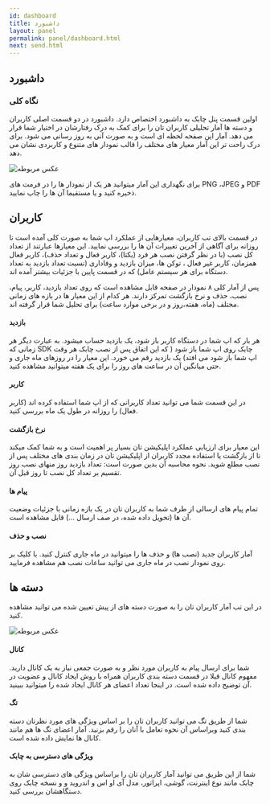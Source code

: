 ```yaml
---
id: dashboard
title: داشبورد
layout: panel
permalink: panel/dashboard.html
next: send.html
---
```

## داشبورد

### نگاه کلی

اولین قسمت پنل چابک به داشبورد اختصاص دارد. داشبورد در دو قسمت اصلی کاربران و دسته ها آمار تحلیلی کاربران تان را برای کمک به درک رفتارشان در اختیار شما قرار می دهد. آمار این صفحه لحظه ای است و به صورت آنی به روز رسانی می شود. برای درک راحت تر این آمار معیار های مختلف را قالب نمودار های متنوع و کاربردی نشان می دهد.

![عکس مربوطه](http://uupload.ir/files/uw1b_dashboarddl.png)

 برای نگهداری این آمار میتوانید هر یک از نمودار ها را در فرمت های PNG ،JPEG و PDF ذخیره کنید و یا مستقیما آن ها را چاپ نمایید. 

## کاربران

در قسمت بالای تب کاربران، معیارهایی از عملکرد اپ شما به صورت کلی آمده است تا روزانه برای آگاهی از آخرین تغییرات آن ها را بررسی نمایید. این معیارها عبارتند از تعداد کل نصب (با در نظر گرفتن نصب هر فرد (یکتا)، کاربر فعال و تعداد حذف)، کاربر فعال همزمان، کاربر غیر فعال ، توکن ها، میزان بازدید و وفاداری (نسبت تعداد بازدید به تعداد دستگاه برای هر سیستم عامل) که در قسمت پایین با جزئیات بیشتر آمده اند.

پس از آمار کلی  ۸ نمودار در صفحه قابل مشاهده است که روی تعداد بازدید، کاربر، پیام، نصب، حذف و نرخ بازگشت تمرکز دارند. هر کدام از این معیار ها در بازه های زمانی مختلف (ماه، هفته،روز و در برخی موارد ساعت) برای تحلیل شما قرار گرفته اند.

#### بازدید

هر بار که اپ شما در دستگاه کاربر باز شود، یک بازدید حساب میشود. به عبارت دیگر هر زمانی که SDK چابک روی اپ شما باز شود ( که این اتفاق پس از نصب چابک هر وقت اپ شما باز شود می افتد) یک بازدید رقم می خورد. این معیار را در روزهای ماه جاری و حتی میانگین آن در ساعت های روز را  برای یک هفته میتوانید مشاهده کنید.

#### کاربر

در این قسمت شما می توانید تعداد کاربرانی که از اپ شما استفاده کرده اند (کاربر فعال) را روزانه در طول یک ماه بررسی کنید.


#### نرخ بازگشت

این معیار برای ارزیابی عملکرد اپلیکیشن تان بسیار پر اهمیت است و به شما کمک میکند تا از بازگشت یا استفاده مجدد کاربران از اپلیکیشن تان در زمان بندی های مختلف پس از نصب مطلع شوید. نحوه محاسبه آن بدین صورت است: تعداد بازدید روز منهای نصب روز تقسیم بر تعداد کل نصب تا روز قبل آن.

#### پیام ها

تمام پیام های ارسالی از طرف شما به کاربران تان در یک بازه زمانی با جزئیات وضعیت آن ها‌ (تحویل داده شده، در صف ارسال …) قابل مشاهده است.

#### نصب و حذف

آمار کاربران جدید (نصب ها) و حذف ها را میتوانید در ماه جاری کنترل کنید. با کلیک بر روی نمودار نصب در ماه جاری می توانید ساعات نصب هم مشاهده فرمایید. 

## دسته ها

در این تب آمار کاربران تان را به صورت دسته های از پیش تعیین شده می توانید مشاهده کنید. 

![عکس مربوطه](http://uupload.ir/files/p8z7_segment.png)


#### کانال

شما برای ارسال پیام به کاربران مورد نظر و به صورت جمعی نیاز به یک کانال دارید. مفهوم کانال قبلا در قسمت دسته بندی کاربران همراه با روش ایجاد کانال و عضویت در آن توضیح داده شده است. در اینجا تعداد اعضای هر کانال ایجاد شده را میتوانید ببینید.

#### تگ

شما از طریق تگ می توانید کاربران تان را بر اساس ویژگی های مورد نظرتان دسته بندی کنید وبراساس آن نحوه تعامل با آنان را رقم بزنید. آمار اعضای تگ ها هم مانند کانال ها نمایش داده شده است.

#### ویژگی های دسترسی به چابک

شما از این طریق می توانید آمار کاربران تان را براساس ویژگی های دسترسی شان به چابک مانند نوع اینترنت، گوشی، اپراتور، مدل آی او اس و اندروید و و نسخه چابک روی دستگاهشان  بررسی کنید.  
